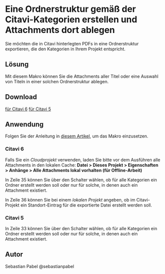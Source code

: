 # Eine Ordnerstruktur gemäß der Citavi-Kategorien erstellen und Attachments dort ablegen

Sie möchten die in Citavi hinterlegten PDFs in eine Ordnerstruktur exportieren, die den Kategorien in Ihrem Projekt entspricht.

## Lösung
Mit diesem Makro können Sie die Attachments aller Titel oder eine Auswahl von Titeln in einer solchen Ordnerstruktur ablegen.


## Download
[für Citavi 6](C6_Export_Attachments_to_Category_Folders.cs)
[für Citavi 5](C5_Export_Attachments_to_Category_Folders.cs)

## Anwendung
Folgen Sie der Anleitung in [diesem Artikel](/readme.de.md), um das Makro einzusetzen.

### Citavi 6

Falls Sie ein _Cloudprojekt_ verwenden, laden Sie bitte vor dem Ausführen alle Attachments in den lokalen Cache:
**Datei > Dieses Projekt > Eigenschaften > Anhänge > Alle Attachments lokal vorhalten (für Offline-Arbeit)**

In Zeile 35 können Sie über den Schalter wählen, ob für alle Kategorien ein Ordner erstellt werden soll oder nur für solche,
in denen auch ein Attachment existiert.

In Zeile 36 können Sie bei einem _lokalen Projekt_ angeben, ob im Citavi-Projekt ein Standort-Eintrag für die exportierte
Datei erstellt werden soll.

### Citavi 5

In Zeile 33 können Sie über den Schalter wählen, ob für alle Kategorien ein Ordner erstellt werden soll oder nur für solche,
in denen auch ein Attachment existiert.


## Autor
Sebastian Pabel @sebastianpabel